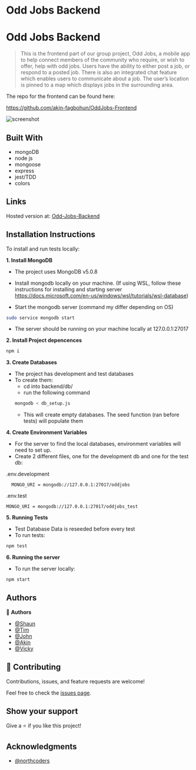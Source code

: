 # Odd Jobs Backend

# Odd Jobs Backend

> This is the frontend part of our group project, Odd Jobs, a mobile app to help connect members of the community who require, or wish to offer, help with odd jobs. Users have the ability to either post a job, or respond to a posted job. There is also an integrated chat feature which enables users to communicate about a job. The user’s location is pinned to a map which displays jobs in the surrounding area.
 
The repo for the frontend can be found here: 

https://github.com/akin-fagbohun/OddJobs-Frontend

![screenshot](https://i.imgur.com/d7RFY03.png)

## Built With

- mongoDB
- node js
- mongoose
- express
- jest/TDD
- colors

## Links

Hosted version at: [Odd-Jobs-Backend](https://odd-jobs-backend.herokuapp.com/api/)

## Installation Instructions

To install and run tests locally:

**1. Install MongoDB**

- The project uses MongoDB v5.0.8
- Install mongodb locally on your machine. (If using WSL, follow these instructions for installing and starting server https://docs.microsoft.com/en-us/windows/wsl/tutorials/wsl-database)

- Start the mongodb server (command my differ depending on OS)

```sh
sudo service mongodb start
```

- The server should be running on your machine locally at 127.0.0.1:27017

**2. Install Project depencences**

```sh
npm i
```

**3. Create Databases**

- The project has development and test databases
- To create them:
  - cd into backend/db/
  - run the following command
  ```sh
  mongodb < db_setup.js
  ```
  - This will create empty databases. The seed function (ran before tests) will populate them

**4. Create Environment Variables**

- For the server to find the local databases, environment variables will need to set up.
- Create 2 different files, one for the development db and one for the test db:

.env.development

```
  MONGO_URI = mongodb://127.0.0.1:27017/oddjobs
```

.env.test

```
MONGO_URI = mongodb://127.0.0.1:27017/oddjobs_test
```

**5. Running Tests**

- Test Database Data is reseeded before every test
- To run tests:

```sh
npm test
```

**6. Running the server**

- To run the server locally:

```sh
npm start
```

## Authors

👤 **Authors**

- [@Shaun](https://github.com/Tavelar/)
- [@Tim](https://github.com/timwtuck)
- [@John](https://github.com/johndmurphy)
- [@Akin](https://github.com/datboyakin)
- [@Vicky](https://github.com/vbrooke78)

## 🤝 Contributing

Contributions, issues, and feature requests are welcome!

Feel free to check the [issues page](https://github.com/Tavelar/OddJobs-Backend/issues).

## Show your support

Give a ⭐️ if you like this project!

## Acknowledgments

- [@northcoders](https://github.com/northcoders)
